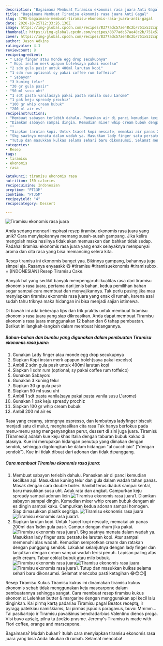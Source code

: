 ```yaml
---
description: "Bagaimana Membuat Tiramisu ekonomis rasa juara Anti Gagal"
title: "Bagaimana Membuat Tiramisu ekonomis rasa juara Anti Gagal"
slug: 4795-bagaimana-membuat-tiramisu-ekonomis-rasa-juara-anti-gagal
date: 2020-10-25T12:33:26.130Z
image: https://img-global.cpcdn.com/recipes/8377adc57ae48c2b/751x532cq70/tiramisu-ekonomis-rasa-juara-foto-resep-utama.jpg
thumbnail: https://img-global.cpcdn.com/recipes/8377adc57ae48c2b/751x532cq70/tiramisu-ekonomis-rasa-juara-foto-resep-utama.jpg
cover: https://img-global.cpcdn.com/recipes/8377adc57ae48c2b/751x532cq70/tiramisu-ekonomis-rasa-juara-foto-resep-utama.jpg
author: Jason Adkins
ratingvalue: 4.1
reviewcount: 8
recipeingredient:
- " Lady finger atau monde egg drop secukupnya"
- " Kopi instan merk apapun bolehsaya pakai excelso"
- "2 sdm gula pasir untuk 400ml larutan kopi"
- "1 sdm rum optional sy pakai coffee rum toffeico"
- " Sabayon"
- "3 kuning telur"
- "30 gr gula pasir"
- "50 ml susu uht"
- "1 sdt pasta vanilasaya pakai pasta vanila susu Larome"
- "1 pak keju spready prochiz"
- "100 gr whip cream bubuk"
- "200 ml air es"
recipeinstructions:
- "Membuat sabayon terlebih dahulu. Panaskan air di panci kemudian kecilkan api. Masukkan kuning telur dan gula dalam wadah tahan panas. Masak dengan cara double boiler. Sambil terus diaduk sampai kental, baru masukkan susu uht. Aduk rata dan angkat. Campurkan keju spready sampai adonan licin"
- "Diamkan sabayon sampai dingin. Kemudian mixer whip cream bubuk dengam air es dingin sampai kaku. Campurkan kedua adonan sampai homogen. Siap dimasukkan plastik segitiga."
- ""
- "Siapkan larutan kopi. Untuk 1sacet kopi nescafe, memakai air panas 200ml dan 1sdm gula pasir. Campur dengan rhum jika pakai."
- "Skg saatnya menata dalam wadah ya. Masukkan lady finger satu persatu ke larutan kopi. Atur sampai memenuhi alas wadah. Kemudian semprotkan cream dan ratakan dengan punggung sendok. Lakukan selanjutnya dengan lady finger dan lanjutkan dengan cream sampai wadah terisi penuh. Lapisan paling atas adlh cream. Tabur coklat bubuk atau milo bubuk."
- "Tutup dan masukkan kulkas selama sehari baru dikonsumsi. Selamat mencoba pasti ketagihan 😂😊😊🤤"
categories:
- Resep
tags:
- tiramisu
- ekonomis
- rasa

katakunci: tiramisu ekonomis rasa 
nutrition: 150 calories
recipecuisine: Indonesian
preptime: "PT13M"
cooktime: "PT35M"
recipeyield: "4"
recipecategory: Dessert

---
```



![Tiramisu ekonomis rasa juara](https://img-global.cpcdn.com/recipes/8377adc57ae48c2b/751x532cq70/tiramisu-ekonomis-rasa-juara-foto-resep-utama.jpg)

Anda sedang mencari inspirasi resep tiramisu ekonomis rasa juara yang unik? Cara menyiapkannya memang susah-susah gampang. Jika keliru mengolah maka hasilnya tidak akan memuaskan dan bahkan tidak sedap. Padahal tiramisu ekonomis rasa juara yang enak selayaknya mempunyai aroma dan cita rasa yang bisa memancing selera kita.

Resep tiramisu ini ekonomis banget yaa. Bikinnya gampang, bahannya juga simpel aja. Rasanya enyaaakk 😋 #tiramisu #tiramisuekonomis #tiramisubox. = [INDONESIAN] Resep Tiramisu Cake.

Banyak hal yang sedikit banyak mempengaruhi kualitas rasa dari tiramisu ekonomis rasa juara, pertama dari jenis bahan, kedua pemilihan bahan segar sampai cara membuat dan menyajikannya. Tak perlu pusing jika mau menyiapkan tiramisu ekonomis rasa juara yang enak di rumah, karena asal sudah tahu triknya maka hidangan ini bisa menjadi sajian istimewa.


Di bawah ini ada beberapa tips dan trik praktis untuk membuat tiramisu ekonomis rasa juara yang siap dikreasikan. Anda dapat membuat Tiramisu ekonomis rasa juara menggunakan 12 bahan dan 6 tahap pembuatan. Berikut ini langkah-langkah dalam membuat hidangannya.

<!--inarticleads1-->

##### Bahan-bahan dan bumbu yang digunakan dalam pembuatan Tiramisu ekonomis rasa juara:

1. Gunakan  Lady finger atau monde egg drop secukupnya
1. Siapkan  Kopi instan merk apapun boleh(saya pakai excelso)
1. Ambil 2 sdm gula pasir untuk 400ml larutan kopi
1. Siapkan 1 sdm rum (optional; sy pakai coffee rum toffeico)
1. Gunakan  Sabayon:
1. Gunakan 3 kuning telur
1. Siapkan 30 gr gula pasir
1. Siapkan 50 ml susu uht
1. Ambil 1 sdt pasta vanila(saya pakai pasta vanila susu L&#39;arome)
1. Gunakan 1 pak keju spready prochiz
1. Siapkan 100 gr whip cream bubuk
1. Ambil 200 ml air es


Rasa yang creamy, strongnya espresso, dan lembutnya ladyfinger biscuit menjadi satu di mulut, menghasilkan cita rasa Tak hanya berfokus pada menu-menu yang mengenyangkan perut, dessert di sini juga juara. Tiramisù (Tiramesù) adalah kue keju khas Italia dengan taburan bubuk kakao di atasnya. Kue ini merupakan hidangan penutup yang dimakan dengan sendok, sehingga digolongkan ke dalam hidangan &#34;al cucchiaio&#34; (&#34;dengan sendok&#34;). Kue ini tidak dibuat dari adonan dan tidak dipanggang. 

<!--inarticleads2-->

##### Cara membuat Tiramisu ekonomis rasa juara:

1. Membuat sabayon terlebih dahulu. Panaskan air di panci kemudian kecilkan api. Masukkan kuning telur dan gula dalam wadah tahan panas. Masak dengan cara double boiler. Sambil terus diaduk sampai kental, baru masukkan susu uht. Aduk rata dan angkat. Campurkan keju spready sampai adonan licin
<img src="//assets-global.cpcdn.com/assets/icons/button_play-2c75c40dde080a61004c1f40b05d8f140eaff45d7e9e6481dc71c63d2e7c4909.png" alt="Tiramisu ekonomis rasa juara">1. Diamkan sabayon sampai dingin. Kemudian mixer whip cream bubuk dengam air es dingin sampai kaku. Campurkan kedua adonan sampai homogen. Siap dimasukkan plastik segitiga.
<img src="//assets-global.cpcdn.com/assets/icons/button_play-2c75c40dde080a61004c1f40b05d8f140eaff45d7e9e6481dc71c63d2e7c4909.png" alt="Tiramisu ekonomis rasa juara"><img src="//assets-global.cpcdn.com/assets/icons/button_play-2c75c40dde080a61004c1f40b05d8f140eaff45d7e9e6481dc71c63d2e7c4909.png" alt="Tiramisu ekonomis rasa juara">1. 
1. Siapkan larutan kopi. Untuk 1sacet kopi nescafe, memakai air panas 200ml dan 1sdm gula pasir. Campur dengan rhum jika pakai.
<img src="//assets-global.cpcdn.com/assets/icons/button_play-2c75c40dde080a61004c1f40b05d8f140eaff45d7e9e6481dc71c63d2e7c4909.png" alt="Tiramisu ekonomis rasa juara">1. Skg saatnya menata dalam wadah ya. Masukkan lady finger satu persatu ke larutan kopi. Atur sampai memenuhi alas wadah. Kemudian semprotkan cream dan ratakan dengan punggung sendok. Lakukan selanjutnya dengan lady finger dan lanjutkan dengan cream sampai wadah terisi penuh. Lapisan paling atas adlh cream. Tabur coklat bubuk atau milo bubuk.
<img src="//assets-global.cpcdn.com/assets/icons/button_play-2c75c40dde080a61004c1f40b05d8f140eaff45d7e9e6481dc71c63d2e7c4909.png" alt="Tiramisu ekonomis rasa juara"><img src="//assets-global.cpcdn.com/assets/icons/button_play-2c75c40dde080a61004c1f40b05d8f140eaff45d7e9e6481dc71c63d2e7c4909.png" alt="Tiramisu ekonomis rasa juara"><img src="//assets-global.cpcdn.com/assets/icons/button_play-2c75c40dde080a61004c1f40b05d8f140eaff45d7e9e6481dc71c63d2e7c4909.png" alt="Tiramisu ekonomis rasa juara">1. Tutup dan masukkan kulkas selama sehari baru dikonsumsi. Selamat mencoba pasti ketagihan 😂😊😊🤤


Resep Tiramisu Kukus Tiramisu kukus ini dinamakan tiramisu kukus ekonomis sebab tidak menggunakan keju mascarpone dalam pembuatannya sehingga sangat. Cara membuat resep tiramisu kukus ekonomis: Lelehkan butter &amp; margarine dengan menggunakan api kecil lalu dinginkan. Kai pirmą kartą padariau Tiramisu pagal Beatos receptą, ir pyragą pateikiau namiškiams, tai pirmas įspūdis paragavus, buvo: Mmmm… Tai pasikartojo ir Tiramisu pavaišinus bendradarbius Valentino dienos proga. Visi buvo apšąlę, pilna ta žodžio prasme. Jeremy&#39;s Tiramisu is made with Fiori coffee, orange and marscapone. 

Bagaimana? Mudah bukan? Itulah cara menyiapkan tiramisu ekonomis rasa juara yang bisa Anda lakukan di rumah. Selamat mencoba!
